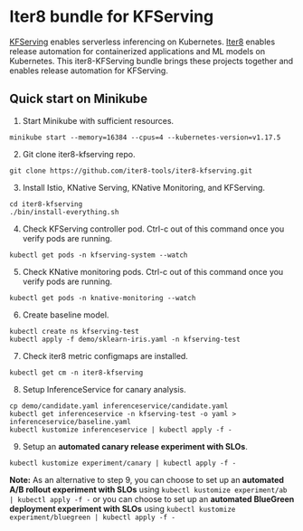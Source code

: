 # Iter8 bundle for KFServing

[KFServing](https://github.com/kubeflow/kfserving) enables serverless inferencing on Kubernetes. [Iter8](https://iter8.tools) enables release automation for containerized applications and ML models on Kubernetes. This iter8-KFServing bundle brings these projects together and enables release automation for KFServing.

## Quick start on Minikube

1. Start Minikube with sufficient resources.
```
minikube start --memory=16384 --cpus=4 --kubernetes-version=v1.17.5
```

2. Git clone iter8-kfserving repo.
```
git clone https://github.com/iter8-tools/iter8-kfserving.git
```

3. Install Istio, KNative Serving, KNative Monitoring, and KFServing.
```
cd iter8-kfserving
./bin/install-everything.sh
```

4. Check KFServing controller pod. Ctrl-c out of this command once you verify pods are running.
```
kubectl get pods -n kfserving-system --watch
```

5. Check KNative monitoring pods. Ctrl-c out of this command once you verify pods are running.
```
kubectl get pods -n knative-monitoring --watch
```

6. Create baseline model.
```
kubectl create ns kfserving-test
kubectl apply -f demo/sklearn-iris.yaml -n kfserving-test
```

7. Check iter8 metric configmaps are installed.
```
kubectl get cm -n iter8-kfserving
```

8. Setup InferenceService for canary analysis.
```
cp demo/candidate.yaml inferenceservice/candidate.yaml
kubectl get inferenceservice -n kfserving-test -o yaml > inferenceservice/baseline.yaml
kubectl kustomize inferenceservice | kubectl apply -f -
```

9. Setup an **automated canary release experiment with SLOs**.
```
kubectl kustomize experiment/canary | kubectl apply -f -
```

**Note:** As an alternative to step 9, you can choose to set up an **automated A/B rollout experiment with SLOs** using `kubectl kustomize experiment/ab | kubectl apply -f -` or you can choose to set up an **automated BlueGreen deployment experiment with SLOs** using `kubectl kustomize experiment/bluegreen | kubectl apply -f -`